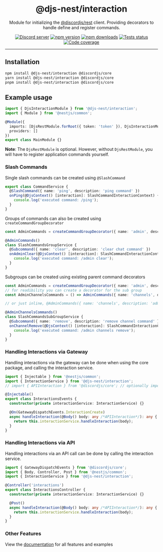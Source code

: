 <div align="center">
    <h1>@djs-nest/interaction</h1>
    Module for initializing the <a href="https://github.com/discordjs/discord.js/tree/main/packages/rest">@discordjs/rest</a> client. Providing decorators to handle define and register commands.
    <br/>
    <p>
        <a href="https://discord.gg/ZTapEzyD6G"><img src="https://img.shields.io/discord/1077051842615312496?color=5865F2&logo=discord&logoColor=white" alt="Discord server" /></a>
		<a href="https://www.npmjs.com/package/@djs-nest/interaction"><img src="https://img.shields.io/npm/v/@djs-nest/interaction.svg?maxAge=3600" alt="npm version" /></a>
		<a href="https://www.npmjs.com/package/@djs-nest/interaction"><img src="https://img.shields.io/npm/dt/@djs-nest/interaction.svg?maxAge=3600" alt="npm downloads" /></a>
		<a href="https://github.com/djs-nest/djs-nest/actions"><img src="https://github.com/djs-nest/djs-nest/actions/workflows/tests.yml/badge.svg" alt="Tests status" /></a>
		<a href="https://codecov.io/gh/djs-nest/djs-nest" ><img src="https://codecov.io/gh/djs-nest/djs-nest/branch/main/graph/badge.svg?flag=interaction" alt="Code coverage" /></a>
	</p>
</div>

---

## Installation

```bash
npm install @djs-nest/interaction @discordjs/core
yarn install @djs-nest/interaction @discordjs/core
pnpm install @djs-nest/interaction @discordjs/core
```

## Example usage

```ts
import { DjsInteractionModule } from '@djs-nest/interaction';
import { Module } from '@nestjs/common';

@Module({
  imports: [DjsRestModule.forRoot({ token: 'token' }), DjsInteractionModule],
  providers: []
})
export class MainModule {}
```

**Note**: The `DjsRestModule` is optional. However, without `DjsRestModule`, you will have to register application
commands yourself.

### Slash Commands

Single slash commands can be created using `@SlashCommand`

```ts
export class CommandService {
  @SlashCommand({ name: 'ping', description: 'ping command' })
  onPing(@DjsContext() [interaction]: SlashCommandInteractionContext) {
    console.log('executed command: /ping');
  }
}
```

Groups of commands can also be created using `createCommandGroupDecorator`

```ts
const AdminCommands = createCommandGroupDecorator({ name: 'admin', description: 'admin commands' });

@AdminCommands()
class SlashCommandsGroupService {
  @Subcommand({ name: 'clear', description: 'clear chat command' })
  onAdminClear(@DjsContext() [interaction]: SlashCommandInteractionContext) {
    console.log('executed command: /admin clear');
  }
}
```

Subgroups can be created using existing parent command decorators

```ts
const AdminCommands = createCommandGroupDecorator({ name: 'admin', description: 'admin commands' });
// for readibility you can create a decorator for the sub group
const AdminChannelsCommands = () => AdminCommands({ name: 'channels', description: 'admin channel management' });

// or just inline, @AdminCommands({ name: 'channels', description: 'admin channel management' })

@AdminChannelsCommands()
class SlashCommandsSubGroupService {
  @Subcommand({ name: 'remove', description: 'remove channel command' })
  onChannelRemove(@DjsContext() [interaction]: SlashCommandInteractionContext) {
    console.log('executed command: /admin channels remove');
  }
}
```

### Handling Interactions via Gateway

Handling interactions via the gateway can be done when using the core package, and calling the interaction service.

```ts
import { Injectable } from '@nestjs/common';
import { InteractionService } from '@djs-nest/interaction';
// import { APIInteraction } from '@discordjs/core'; // optionally import base interaction type if you want to use it from discord.js

@Injectable()
export class InteractionsEvents {
  constructor(private interactionService: InteractionService) {}

  @On(GatewayDispatchEvents.InteractionCreate)
  async handleInteraction(@Body() body: any /*APIInteraction*/): any {
    return this.interactionService.handleInteraction(body);
  }
}
```

### Handling Interactions via API

Handling interactions via an API call can be done by calling the interaction service.

```ts
import { GatewayDispatchEvents } from '@discordjs/core';
import { Body, Controller, Post } from '@nestjs/common';
import { InteractionService } from '@djs-nest/interaction';

@Controller('interactions')
export class InteractionsController {
  constructor(private interactionService: InteractionService) {}

  @Post()
  async handleInteraction(@Body() body: any /*APIInteraction*/): any {
    return this.interactionService.handleInteraction(body);
  }
}
```

### Other Features

View the [documentation][documentation] for all features and examples

[documentation]: https://djs-nest.github.io/djs-nest/
